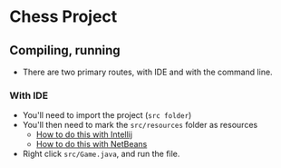 # Chess Project

## Compiling, running
- There are two primary routes, with IDE and with the command line.
 
### With IDE
- You'll need to import the project (`src folder`)
- You'll then need to mark the `src/resources` folder as resources
    - [How to do this with Intellij](https://stackoverflow.com/questions/21722657/how-to-mark-package-as-a-resource-folder)
    - [How to do this with NetBeans](http://www.javaquery.com/2015/10/how-to-create-resource-folder-in.html)
- Right click `src/Game.java`, and run the file.